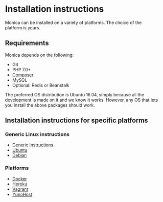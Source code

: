 # Installation instructions

Monica can be installed on a variety of platforms. The choice of the platform is yours.

## Requirements

Monica depends on the following:

* Git
* PHP 7.0+
* [Composer](https://getcomposer.org/)
* MySQL
* Optional: Redis or Beanstalk

The preferred OS distribution is Ubuntu 16.04, simply because all the development is made on it and we know it works. However, any OS that lets you install the above packages should work.

## Installation instructions for specific platforms

### Generic Linux instructions
* [Generic Instructions](Installing-Monica-(Generic))
* [Ubuntu](Installing-Monica-on-Ubuntu)
* [Debian](Installing-Monica-on-Debian)

### Platforms

* [Docker](Installing-Monica-on-Docker)
* [Heroku](Installing-Monica-on-Heroku)
* [Vagrant](Installing-Monica-on-Vagrant)
* [YunoHost](https://github.com/YunoHost-Apps/monica_ynh)
